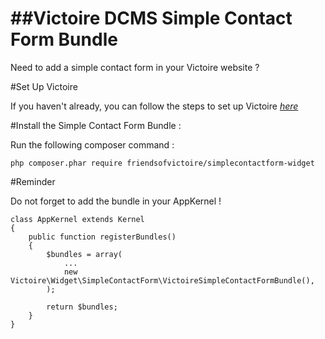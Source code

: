 ##Victoire DCMS Simple Contact Form Bundle
============

Need to add a simple contact form in your Victoire website ?

#Set Up Victoire

If you haven't already, you can follow the steps to set up Victoire *[here](https://github.com/Victoire/victoire/blob/master/setup.md)*

#Install the Simple Contact Form Bundle :

Run the following composer command :

    php composer.phar require friendsofvictoire/simplecontactform-widget

#Reminder

Do not forget to add the bundle in your AppKernel !

    class AppKernel extends Kernel
    {
        public function registerBundles()
        {
            $bundles = array(
                ...
                new Victoire\Widget\SimpleContactForm\VictoireSimpleContactFormBundle(),
            );

            return $bundles;
        }
    }
